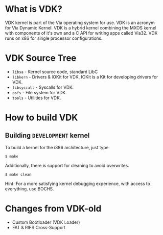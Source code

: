 What is VDK?
===========

VDK kernel is part of the Via operating system for use. VDK is an acronym for Via Dynamic Kernel.
VDK is a hybrid kernel combining the MXOS kernel with components of it's own and a C API for writing apps called Via32.
VDK runs on x86 for single processor configurations.

VDK Source Tree
===============
  * `libsa` - Kernel source code, standard LibC
  * `libkern` - Drivers & IOKit for VDK, IOKit is a Kit for developing drivers for VDK.
  * `libsyscall` - Syscalls for VDK.
  * `osfs` - File system for VDK.
  * `tools` - Utilities for VDK.

How to build VDK
================

Building `DEVELOPMENT` kernel
-----------------------------

To build a kernel for the i386 architecture, just type

    $ make

Additionally, there is support for cleaning to avoid overwrites.

    $ make clean

Hint:
For a more satisfying kernel debugging experience, with access to everything, use BOCHS.

Changes from VDK-old
===============
- Custom Bootloader (VDK Loader)
- FAT & RIFS Cross-Support
